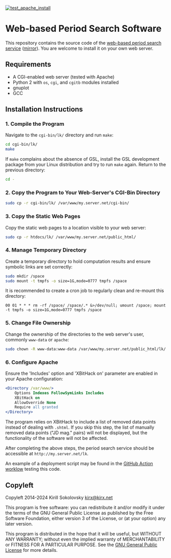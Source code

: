 [![test_apache_install](https://github.com/kirxkirx/lk/actions/workflows/test_apache_install.yml/badge.svg)](https://github.com/kirxkirx/lk/actions/workflows/test_apache_install.yml)

# Web-based Period Search Software

This repository contains the source code of the [web-based period search service](https://scan.sai.msu.ru/lk/) ([mirror](https://kirx.net/lk/)). You are welcome to install it on your own web server.

## Requirements

- A CGI-enabled web server (tested with Apache)
- Python 2 with `os`, `cgi`, and `cgitb` modules installed
- gnuplot
- GCC

## Installation Instructions

### 1. Compile the Program

Navigate to the `cgi-bin/lk/` directory and run `make`:

```bash
cd cgi-bin/lk/
make
```

If `make` complains about the absence of GSL, install the GSL development package from your Linux distribution and try to run `make` again. Return to the previous directory:

```bash
cd -
```

### 2. Copy the Program to Your Web-Server's CGI-Bin Directory

```bash
sudo cp -r cgi-bin/lk/ /var/www/my.server.net/cgi-bin/
```

### 3. Copy the Static Web Pages

Copy the static web pages to a location visible to your web server:

```bash
sudo cp -r htdocs/lk/ /var/www/my.server.net/public_html/
```

### 4. Manage Temporary Directory

Create a temporary directory to hold computation results and ensure symbolic links are set correctly:

```bash
sudo mkdir /space
sudo mount -t tmpfs -o size=1G,mode=0777 tmpfs /space
```

It is recommended to create a cron job to regularly clean and re-mount this directory:

```cron
00 01 * * * rm -rf /space/ /space/.* &>/dev/null; umount /space; mount -t tmpfs -o size=1G,mode=0777 tmpfs /space
```

### 5. Change File Ownership

Change the ownership of the directories to the web server's user, commonly `www-data` or `apache`:

```bash
sudo chown -R www-data:www-data /var/www/my.server.net/public_html/lk/ /var/www/my.server.net/cgi-bin/lk
```

### 6. Configure Apache

Ensure the 'Includes' option and 'XBitHack on' parameter are enabled in your Apache configuration:

```apache
<Directory /var/www/>
    Options Indexes FollowSymLinks Includes
    XBitHack on
    AllowOverride None
    Require all granted
</Directory>
```

The program relies on XBitHack to include a list of removed data points instead of dealing with `.shtml`. If you skip this step, the list of manually removed data points ("JD mag." pairs) will not be displayed, but the functionality of the software will not be affected.

After completing the above steps, the period search service should be accessible at `http://my.server.net/lk`.

An example of a deployment script may be found in the [GitHub Action worklow](https://github.com/kirxkirx/lk/blob/main/.github/workflows/test_apache_install.yml) testing this code.

## Copyleft

Copyleft 2014-2024 Kirill Sokolovsky <kirx@kirx.net>

This program is free software: you can redistribute it and/or modify it under the terms of the GNU General Public License as published by the Free Software Foundation, either version 3 of the License, or (at your option) any later version.

This program is distributed in the hope that it will be useful, but WITHOUT ANY WARRANTY; without even the implied warranty of MERCHANTABILITY or FITNESS FOR A PARTICULAR PURPOSE. See the [GNU General Public License](http://www.gnu.org/licenses/) for more details.

